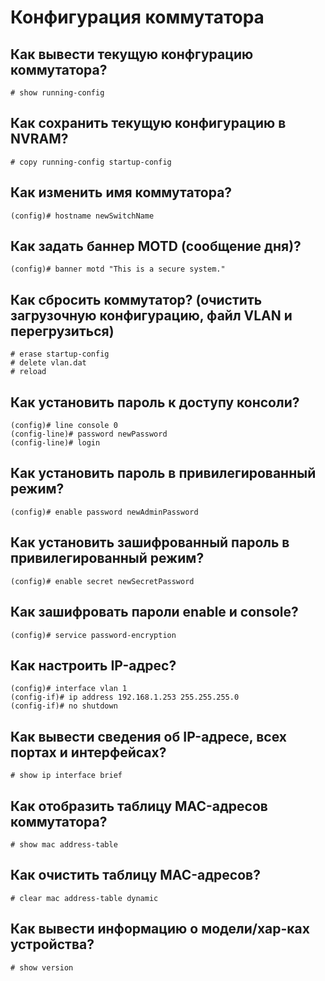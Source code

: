 Конфигурация коммутатора
========================

Как вывести текущую конфгурацию коммутатора?
--------------------------------------------
```
# show running-config
```

Как сохранить текущую конфигурацию в NVRAM?
-------------------------------------------
```
# copy running-config startup-config
```

Как изменить имя коммутатора?
-----------------------------
```
(config)# hostname newSwitchName
```

Как задать баннер MOTD (сообщение дня)?
---------------------------------------
```
(config)# banner motd "This is a secure system."
```

Как сбросить коммутатор? (очистить загрузочную конфигурацию, файл VLAN и перегрузиться)
-------------------------------------------------
```
# erase startup-config
# delete vlan.dat
# reload
```

Как установить пароль к доступу консоли?
----------------------------------------
```
(config)# line console 0
(config-line)# password newPassword
(config-line)# login
```

Как установить пароль в привилегированный режим?
------------------------------------------------
```
(config)# enable password newAdminPassword
```

Как установить зашифрованный пароль в привилегированный режим?
--------------------------------------------------------------
```
(config)# enable secret newSecretPassword
```

Как зашифровать пароли enable и console?
----------------------------------------
```
(config)# service password-encryption
```

Как настроить IP-адрес?
-----------------------
```
(config)# interface vlan 1
(config-if)# ip address 192.168.1.253 255.255.255.0
(config-if)# no shutdown
```

Как вывести сведения об IP-адресе, всех портах и интерфейсах?
-------------------------------------------------------------
```
# show ip interface brief
```

Как отобразить таблицу MAC-адресов коммутатора?
-----------------------------------------------
```
# show mac address-table
```

Как очистить таблицу MAC-адресов?
---------------------------------
```
# clear mac address-table dynamic
```

Как вывести информацию о модели/хар-ках устройства?
---------------------------------------------------
```
# show version
```